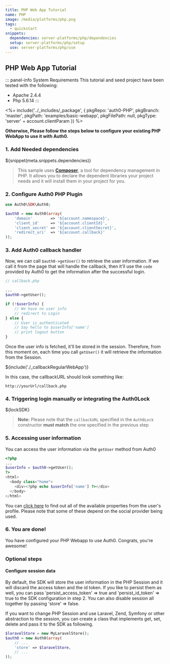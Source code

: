 ```yaml
---
title: PHP Web App Tutorial
name: PHP
image: /media/platforms/php.png
tags:
  - quickstart
snippets:
  dependencies: server-platforms/php/dependencies
  setup: server-platforms/php/setup
  use: server-platforms/php/use
---
```


##  PHP Web App Tutorial

::: panel-info System Requirements
This tutorial and seed project have been tested with the following:
* Apache 2.4.4
* Php 5.6.14
:::

<%= include('../_includes/_package', {
  pkgRepo: 'auth0-PHP',
  pkgBranch: 'master',
  pkgPath: 'examples/basic-webapp',
  pkgFilePath: null,
  pkgType: 'server' + account.clientParam
}) %>

**Otherwise, Please follow the steps below to configure your existing PHP WebApp to use it with Auth0.**

### 1. Add Needed dependencies 

${snippet(meta.snippets.dependencies)}

> This sample uses **[Composer](https://getcomposer.org/doc/00-intro.md)**, a tool for dependency management in PHP. It allows you to declare the dependent libraries your project needs and it will install them in your project for you.

### 2. Configure Auth0 PHP Plugin

```php
use Auth0\SDK\Auth0;

$auth0 = new Auth0(array(
    'domain'        => '${account.namespace}',
    'client_id'     => '${account.clientId}',
    'client_secret' => '${account.clientSecret}',
    'redirect_uri'  => '${account.callback}'
));
```

### 3. Add Auth0 callback handler

Now, we can call `$auth0->getUser()` to retrieve the user information. If we call it from the page that will handle the callback, then it'll use the `code` provided by Auth0 to get the information after the successful login.

```php
// callback.php

...
$auth0->getUser();

if (!$userInfo) {
    // We have no user info
    // redirect to Login
} else {
    // User is authenticated
    // Say hello to $userInfo['name']
    // print logout button
}
```

Once the user info is fetched, it'll be stored in the session. Therefore, from this moment on, each time you call `getUser()` it will retrieve the information from the Session.

${include('./_callbackRegularWebApp')}

In this case, the callbackURL should look something like:

```
http://yourUrl/callback.php
```

### 4. Triggering login manually or integrating the Auth0Lock

${lockSDK}

> **Note:** Please note that the `callbackURL` specified in the `Auth0Lock` constructor **must match** the one specified in the previous step

### 5. Accessing user information

You can access the user information via the `getUser` method from Auth0

```php
<?php
...
$userInfo = $auth0->getUser();
?>
<html>
  <body class="home">
    <div><?php echo $userInfo['name'] ?></div>
  </body>
</html>
```

You can [click here](/user-profile) to find out all of the available properties from the user's profile. Please note that some of these depend on the social provider being used.

### 6. You are done!

You have configured your PHP Webapp to use Auth0. Congrats, you're awesome!

### Optional steps

#### Configure session data

By default, the SDK will store the user information in the PHP Session and it will discard the access token and the id token. If you like to persist them as well, you can pass 'persist_access_token' => true and 'persist_id_token' => true to the SDK configuration in step 2. You can also disable session all together by passing 'store' => false.

If you want to change PHP Session and use Laravel, Zend, Symfony or other abstraction to the session, you can create a class that implements get, set, delete and pass it to the SDK as following.

```php
$laravelStore = new MyLaravelStore();
$auth0 = new Auth0(array(
    // ...
    'store' => $laravelStore,
    // ...
));
```
